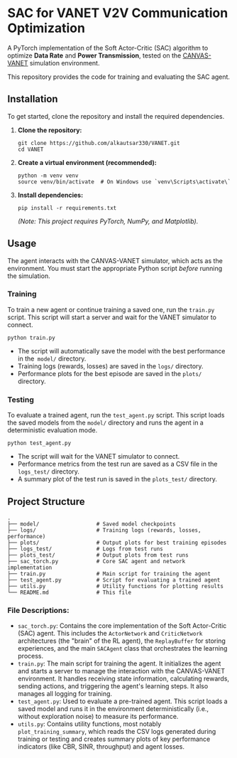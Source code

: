 # **SAC for VANET V2V Communication Optimization**

A PyTorch implementation of the Soft Actor-Critic (SAC) algorithm to optimize **Data Rate** and **Power Transmission**, tested on the [CANVAS-VANET](https://github.com/galihnnk/CANVAS-VANET/tree/main) simulation environment.

This repository provides the code for training and evaluating the SAC agent.

## **Installation**

To get started, clone the repository and install the required dependencies.

1. **Clone the repository:**
   ```
   git clone https://github.com/alkautsar330/VANET.git  
   cd VANET
   ```  
3. **Create a virtual environment (recommended):**
   ```
   python -m venv venv  
   source venv/bin/activate  # On Windows use `venv\Scripts\activate\`
   ```
5. **Install dependencies:**
   ```
   pip install -r requirements.txt
   ```
   *(Note: This project requires PyTorch, NumPy, and Matplotlib).*

## **Usage**

   The agent interacts with the CANVAS-VANET simulator, which acts as the environment. You must start the appropriate Python script *before* running the simulation.

### **Training**

   To train a new agent or continue training a saved one, run the `train.py` script. This script will start a server and wait for the VANET simulator to connect.
   ```
   python train.py
```
* The script will automatically save the model with the best performance in the` model/` directory.  
* Training logs (rewards, losses) are saved in the `logs/` directory.  
* Performance plots for the best episode are saved in the `plots/` directory.

### **Testing**

  To evaluate a trained agent, run the `test_agent.py` script. This script loads the saved models from the `model/` directory and runs the agent in a deterministic evaluation mode.
  ```
  python test_agent.py
```
* The script will wait for the VANET simulator to connect.  
* Performance metrics from the test run are saved as a CSV file in the `logs_test/` directory.  
* A summary plot of the test run is saved in the `plots_test/` directory.

## **Project Structure**
   ```
  .  
  ├── model/                  # Saved model checkpoints  
  ├── logs/                   # Training logs (rewards, losses, performance)  
  ├── plots/                  # Output plots for best training episodes  
  ├── logs_test/              # Logs from test runs  
  ├── plots_test/             # Output plots from test runs  
  ├── sac_torch.py            # Core SAC agent and network implementation  
  ├── train.py                # Main script for training the agent  
  ├── test_agent.py           # Script for evaluating a trained agent  
  ├── utils.py                # Utility functions for plotting results  
  └── README.md               # This file
   ```
### **File Descriptions:**

* `sac_torch.py`: Contains the core implementation of the Soft Actor-Critic (SAC) agent. This includes the `ActorNetwork` and `CriticNetwork` architectures (the "brain" of the RL agent), the `ReplayBuffer` for storing experiences, and the main `SACAgent` class that orchestrates the learning process.  
* `train.py`: The main script for training the agent. It initializes the agent and starts a server to manage the interaction with the CANVAS-VANET environment. It handles receiving state information, calculating rewards, sending actions, and triggering the agent's learning steps. It also manages all logging for training.  
* `test_agent.py`: Used to evaluate a pre-trained agent. This script loads a saved model and runs it in the environment deterministically (i.e., without exploration noise) to measure its performance.  
* `utils.py`: Contains utility functions, most notably `plot_training_summary`, which reads the CSV logs generated during training or testing and creates summary plots of key performance indicators (like CBR, SINR, throughput) and agent losses.
